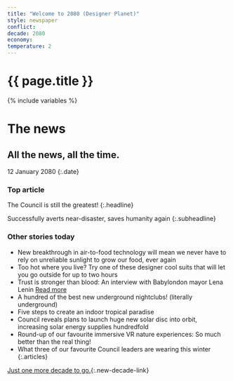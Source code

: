```yaml
---
title: "Welcome to 2080 (Designer Planet)"
style: newspaper
conflict: 
decade: 2080
economy: 
temperature: 2
---
```


<h1>{{ page.title }}</h1>

{% include variables %}
# The news

## All the news, all the time.

12 January 2080
{:.date}

### Top article

The Council is still the greatest! 
{:.headline}

Successfully averts near-disaster, saves humanity again
{:.subheadline}

### Other stories today

- New breakthrough in air-to-food technology will mean we never have to rely on unreliable sunlight to grow our food, ever again
- Too hot where you live? Try one of these designer cool suits that will let you go outside for up to two hours
- Trust is stronger than blood: An interview with Babylondon mayor Lena Lenin [Read more](story_lena-lenin.html)
- A hundred of the best new underground nightclubs! (literally underground)
- Five steps to create an indoor tropical paradise
- Council reveals plans to launch huge new solar disc into orbit, increasing solar energy supplies hundredfold
- Round-up of our favourite immersive VR nature experiences: So much better than the real thing!
- What three of our favourite Council leaders are wearing this winter
{:.articles}

[Just one more decade to go.](chapter_climate-domes.html){:.new-decade-link}
